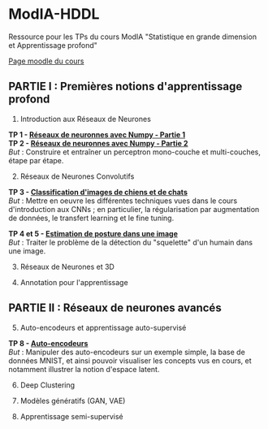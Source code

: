 # ModIA-HDDL
Ressource pour les TPs du cours ModIA "Statistique en grande dimension et Apprentissage profond"

[Page moodle du cours](https://moodle-n7.inp-toulouse.fr/course/view.php?id=2777)


## PARTIE I : Premières notions d'apprentissage profond

1. Introduction aux Réseaux de Neurones

**TP 1 - [Réseaux de neuronnes avec Numpy - Partie 1](TP-1-2/TP1_Reseaux_de_neurones_avec_Numpy.ipynb)** <br>
**TP 2 - [Réseaux de neuronnes avec Numpy - Partie 2](TP-1-2/TP2_Reseaux_de_Neurones_avec_Numpy.ipynb)** <br>
_But_ : Construire et entraîner un perceptron mono-couche et multi-couches, étape par étape. <br>

2. Réseaux de Neurones Convolutifs

**TP 3 - [Classification d'images de chiens et de chats](TP-3/TP3_Classification_de_chiens_et_chats.ipynb)** <br>
_But_ : Mettre en oeuvre les différentes techniques vues dans le cours d'introduction aux CNNs ; en particulier, la régularisation par augmentation de données, le transfert learning et le fine tuning. <br>

**TP 4 et 5 - [Estimation de posture dans une image](TP-4-5/TP4-5_Estimation_de_Posture.ipynb)** <br>
_But_ : Traiter le problème de la détection du "squelette" d'un humain dans une image. <br>

3. Réseaux de Neurones et 3D

4. Annotation pour l'apprentissage


## PARTIE II : Réseaux de neurones avancés

5. Auto-encodeurs et apprentissage auto-supervisé

**TP 8 - [Auto-encodeurs](TP-8/TP8_Autoencodeurs.ipynb)** <br>
_But_ : Manipuler des auto-encodeurs sur un exemple simple, la base de données MNIST, et ainsi pouvoir visualiser les concepts vus en cours, et notamment illustrer la notion d'espace latent. <br>

6. Deep Clustering

7. Modèles génératifs (GAN, VAE)

8. Apprentissage semi-supervisé


